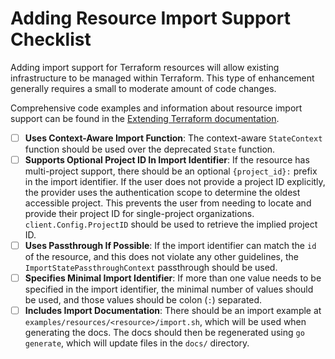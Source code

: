 # Adding Resource Import Support Checklist

Adding import support for Terraform resources will allow existing infrastructure to be managed within Terraform. This type of enhancement generally requires a small to moderate amount of code changes.

Comprehensive code examples and information about resource import support can be found in the [Extending Terraform documentation](https://www.terraform.io/docs/extend/resources/import.html).

- [ ] __Uses Context-Aware Import Function__: The context-aware `StateContext` function should be used over the deprecated `State` function.
- [ ] __Supports Optional Project ID In Import Identifier__: If the resource has multi-project support, there should be an optional `{project_id}:` prefix in the import identifier. If the user does not provide a project ID explicitly, the provider uses the authentication scope to determine the oldest accessible project. This prevents the user from needing to locate and provide their project ID for single-project organizations. `client.Config.ProjectID` should be used to retrieve the implied project ID.
- [ ] __Uses Passthrough If Possible__: If the import identifier can match the `id` of the resource, and this does not violate any other guidelines, the `ImportStatePassthroughContext` passthrough should be used.
- [ ] __Specifies Minimal Import Identifier__: If more than one value needs to be specified in the import identifier, the minimal number of values should be used, and those values should be colon (`:`) separated.
- [ ] __Includes Import Documentation__: There should be an import example at `examples/resources/<resource>/import.sh`, which will be used when generating the docs. The docs should then be regenerated using `go generate`, which will update files in the `docs/` directory.
